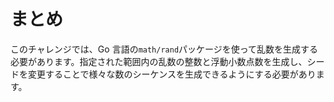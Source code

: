 # まとめ

このチャレンジでは、Go 言語の`math/rand`パッケージを使って乱数を生成する必要があります。指定された範囲内の乱数の整数と浮動小数点数を生成し、シードを変更することで様々な数のシーケンスを生成できるようにする必要があります。
